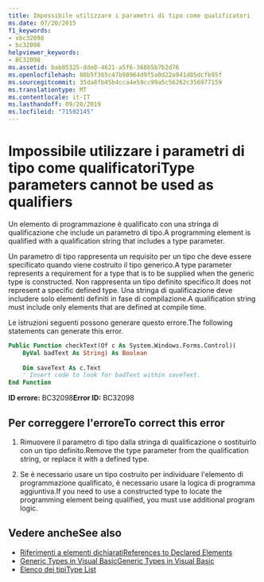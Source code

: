```yaml
---
title: Impossibile utilizzare i parametri di tipo come qualificatori
ms.date: 07/20/2015
f1_keywords:
- vbc32098
- bc32098
helpviewer_keywords:
- BC32098
ms.assetid: bab05325-dde8-4621-a5f6-368b5b7b2d76
ms.openlocfilehash: 88b5f365c47b98964d9f5a0d22a941d85dcfb95f
ms.sourcegitcommit: 35da8fb45b4cca4e59cc99a5c56262c356977159
ms.translationtype: MT
ms.contentlocale: it-IT
ms.lasthandoff: 09/28/2019
ms.locfileid: "71592145"
---
```

# <a name="type-parameters-cannot-be-used-as-qualifiers"></a><span data-ttu-id="c62b0-102">Impossibile utilizzare i parametri di tipo come qualificatori</span><span class="sxs-lookup"><span data-stu-id="c62b0-102">Type parameters cannot be used as qualifiers</span></span>
<span data-ttu-id="c62b0-103">Un elemento di programmazione è qualificato con una stringa di qualificazione che include un parametro di tipo.</span><span class="sxs-lookup"><span data-stu-id="c62b0-103">A programming element is qualified with a qualification string that includes a type parameter.</span></span>  
  
 <span data-ttu-id="c62b0-104">Un parametro di tipo rappresenta un requisito per un tipo che deve essere specificato quando viene costruito il tipo generico.</span><span class="sxs-lookup"><span data-stu-id="c62b0-104">A type parameter represents a requirement for a type that is to be supplied when the generic type is constructed.</span></span> <span data-ttu-id="c62b0-105">Non rappresenta un tipo definito specifico.</span><span class="sxs-lookup"><span data-stu-id="c62b0-105">It does not represent a specific defined type.</span></span> <span data-ttu-id="c62b0-106">Una stringa di qualificazione deve includere solo elementi definiti in fase di compilazione.</span><span class="sxs-lookup"><span data-stu-id="c62b0-106">A qualification string must include only elements that are defined at compile time.</span></span>  
  
 <span data-ttu-id="c62b0-107">Le istruzioni seguenti possono generare questo errore.</span><span class="sxs-lookup"><span data-stu-id="c62b0-107">The following statements can generate this error.</span></span>  
  
```vb  
Public Function checkText(Of c As System.Windows.Forms.Control)(  
    ByVal badText As String) As Boolean  
  
    Dim saveText As c.Text  
    ' Insert code to look for badText within saveText.  
End Function  
```  
  
 <span data-ttu-id="c62b0-108">**ID errore:** BC32098</span><span class="sxs-lookup"><span data-stu-id="c62b0-108">**Error ID:** BC32098</span></span>  
  
## <a name="to-correct-this-error"></a><span data-ttu-id="c62b0-109">Per correggere l'errore</span><span class="sxs-lookup"><span data-stu-id="c62b0-109">To correct this error</span></span>  
  
1. <span data-ttu-id="c62b0-110">Rimuovere il parametro di tipo dalla stringa di qualificazione o sostituirlo con un tipo definito.</span><span class="sxs-lookup"><span data-stu-id="c62b0-110">Remove the type parameter from the qualification string, or replace it with a defined type.</span></span>  
  
2. <span data-ttu-id="c62b0-111">Se è necessario usare un tipo costruito per individuare l'elemento di programmazione qualificato, è necessario usare la logica di programma aggiuntiva.</span><span class="sxs-lookup"><span data-stu-id="c62b0-111">If you need to use a constructed type to locate the programming element being qualified, you must use additional program logic.</span></span>  
  
## <a name="see-also"></a><span data-ttu-id="c62b0-112">Vedere anche</span><span class="sxs-lookup"><span data-stu-id="c62b0-112">See also</span></span>

- [<span data-ttu-id="c62b0-113">Riferimenti a elementi dichiarati</span><span class="sxs-lookup"><span data-stu-id="c62b0-113">References to Declared Elements</span></span>](../../../visual-basic/programming-guide/language-features/declared-elements/references-to-declared-elements.md)
- [<span data-ttu-id="c62b0-114">Generic Types in Visual Basic</span><span class="sxs-lookup"><span data-stu-id="c62b0-114">Generic Types in Visual Basic</span></span>](../../../visual-basic/programming-guide/language-features/data-types/generic-types.md)
- [<span data-ttu-id="c62b0-115">Elenco dei tipi</span><span class="sxs-lookup"><span data-stu-id="c62b0-115">Type List</span></span>](../../../visual-basic/language-reference/statements/type-list.md)
